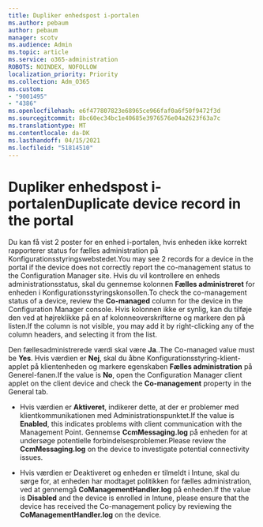 ```yaml
---
title: Dupliker enhedspost i-portalen
ms.author: pebaum
author: pebaum
manager: scotv
ms.audience: Admin
ms.topic: article
ms.service: o365-administration
ROBOTS: NOINDEX, NOFOLLOW
localization_priority: Priority
ms.collection: Adm_O365
ms.custom:
- "9001495"
- "4386"
ms.openlocfilehash: e6f477807823e68965ce966faf0a6f50f9472f3d
ms.sourcegitcommit: 8bc60ec34bc1e40685e3976576e04a2623f63a7c
ms.translationtype: MT
ms.contentlocale: da-DK
ms.lasthandoff: 04/15/2021
ms.locfileid: "51814510"
---
```

# <a name="duplicate-device-record-in-the-portal"></a><span data-ttu-id="28d68-102">Dupliker enhedspost i-portalen</span><span class="sxs-lookup"><span data-stu-id="28d68-102">Duplicate device record in the portal</span></span>

<span data-ttu-id="28d68-103">Du kan få vist 2 poster for en enhed i-portalen, hvis enheden ikke korrekt rapporterer status for fælles administration på Konfigurationsstyringswebstedet.</span><span class="sxs-lookup"><span data-stu-id="28d68-103">You may see 2 records for a device in the portal if the device does not correctly report the co-management status to the Configuration Manager site.</span></span> <span data-ttu-id="28d68-104">Hvis du vil kontrollere en enheds administrationsstatus, skal du gennemse kolonnen **Fælles administreret** for enheden i Konfigurationsstyringskonsollen.</span><span class="sxs-lookup"><span data-stu-id="28d68-104">To check the co-management status of a device, review the **Co-managed** column for the device in the Configuration Manager console.</span></span> <span data-ttu-id="28d68-105">Hvis kolonnen ikke er synlig, kan du tilføje den ved at højreklikke på en af kolonneoverskrifterne og markere den på listen.</span><span class="sxs-lookup"><span data-stu-id="28d68-105">If the column is not visible, you may add it by right-clicking any of the column headers, and selecting it from the list.</span></span>

<span data-ttu-id="28d68-106">Den fællesadministrerede værdi skal være **Ja**..</span><span class="sxs-lookup"><span data-stu-id="28d68-106">The Co-managed value must be **Yes**.</span></span> <span data-ttu-id="28d68-107">Hvis værdien er **Nej**, skal du åbne Konfigurationsstyring-klient-applet på klientenheden og markere egenskaben **Fælles administration** på Generel-fanen.</span><span class="sxs-lookup"><span data-stu-id="28d68-107">If the value is **No**, open the Configuration Manager client applet on the client device and check the **Co-management** property in the General tab.</span></span>

- <span data-ttu-id="28d68-108">Hvis værdien er **Aktiveret**, indikerer dette, at der er problemer med klientkommunikationen med Administrationspunktet.</span><span class="sxs-lookup"><span data-stu-id="28d68-108">If the value is **Enabled**, this indicates problems with client communication with the Management Point.</span></span> <span data-ttu-id="28d68-109">Gennemse **CcmMessaging.log** på enheden for at undersøge potentielle forbindelsesproblemer.</span><span class="sxs-lookup"><span data-stu-id="28d68-109">Please review the **CcmMessaging.log** on the device to investigate potential connectivity issues.</span></span>

- <span data-ttu-id="28d68-110">Hvis værdien er Deaktiveret og enheden er tilmeldt i Intune, skal du sørge for, at enheden har modtaget politikken for fælles administration, ved at gennemgå **CoManagementHandler.log** på enheden.</span><span class="sxs-lookup"><span data-stu-id="28d68-110">If the value is **Disabled** and the device is enrolled in Intune, please ensure that the device has received the Co-management policy by reviewing the **CoManagementHandler.log** on the device.</span></span>
